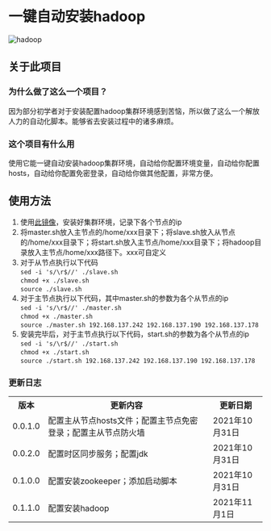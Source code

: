 <h1>一键自动安装hadoop</h1>
<img src="https://hadoop.apache.org/hadoop-logo.jpg" alt="hadoop">
<h2>关于此项目</h2>
<h3>为什么做了这么一个项目？</h3>
因为部分初学者对于安装配置hadoop集群环境感到苦恼，所以做了这么一个解放人力的自动化脚本。能够省去安装过程中的诸多麻烦。
<h3>这个项目有什么用</h3>
使用它能一键自动安装hadoop集群环境，自动给你配置环境变量，自动给你配置hosts，自动给你配置免密登录，自动给你做其他配置，非常方便。
<h2>使用方法</h2>
<ol>
<li>使用<a href="http://mirrors.aliyun.com/centos/7/isos/x86_64/CentOS-7-x86_64-Minimal-2009.iso" target="_blank">此镜像</a>，安装好集群环境，记录下各个节点的ip</li>
<li>将master.sh放入主节点的/home/xxx目录下；将slave.sh放入从节点的/home/xxx目录下；将start.sh放入主节点/home/xxx目录下；将hadoop目录放入主节点/home/xxx路径下。xxx可自定义</li>
<li>
对于从节点执行以下代码<br />
<code>sed -i 's/\r$//' ./slave.sh</code><br />
<code>chmod +x ./slave.sh</code><br />
<code>source ./slave.sh</code>
</li>
<li>
对于主节点执行以下代码，其中master.sh的参数为各个从节点的ip<br />
<code>sed -i 's/\r$//' ./master.sh</code><br />
<code>chmod +x ./master.sh</code><br />
<code>source ./master.sh 192.168.137.242 192.168.137.190 192.168.137.178</code>
</li>
<li>
安装完毕后，对于主节点执行以下代码，start.sh的参数为各个从节点的ip<br />
<code>sed -i 's/\r$//' ./start.sh</code><br />
<code>chmod +x ./start.sh</code><br />
<code>source ./start.sh 192.168.137.242 192.168.137.190 192.168.137.178</code>
</li>
</ol>
<h3>更新日志</h3>
<table>
<tr>
<th>版本</th><th>更新内容</th><th>更新日期</th>
</tr>
<tr>
<td>0.0.1.0</td><td>配置主从节点hosts文件；配置主节点免密登录；配置主从节点防火墙</td><td>2021年10月31日</td>
</tr>
<tr>
<td>0.0.2.0</td><td>配置时区同步服务；配置jdk</td><td>2021年10月31日</td>
</tr>
<tr>
<td>0.1.0.0</td><td>配置安装zookeeper；添加启动脚本</td><td>2021年10月31日</td>
</tr>
<tr>
<td>0.1.1.0</td><td>配置安装hadoop</td><td>2021年11月1日</td>
</tr>
</table>